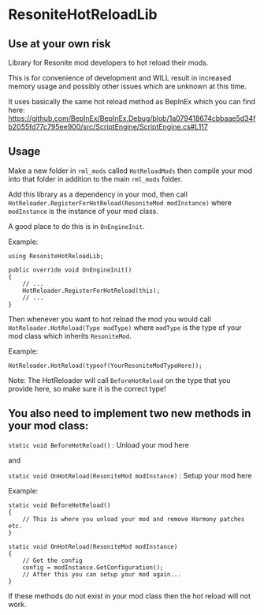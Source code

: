 # ResoniteHotReloadLib

## Use at your own risk

Library for Resonite mod developers to hot reload their mods.

This is for convenience of development and WILL result in increased memory usage and possibly other issues which are unknown at this time.

It uses basically the same hot reload method as BepInEx which you can find here: https://github.com/BepInEx/BepInEx.Debug/blob/1a079418674cbbaae5d34fb2055fd77c795ee900/src/ScriptEngine/ScriptEngine.cs#L117

## Usage

Make a new folder in `rml_mods` called `HotReloadMods` then compile your mod into that folder in addition to the main `rml_mods` folder.

Add this library as a dependency in your mod, then call `HotReloader.RegisterForHotReload(ResoniteMod modInstance)` where `modInstance` is the instance of your mod class.

A good place to do this is in `OnEngineInit`.

Example:

```
using ResoniteHotReloadLib;

public override void OnEngineInit()
{
    // ...
    HotReloader.RegisterForHotReload(this);
    // ...
}
```

Then whenever you want to hot reload the mod you would call `HotReloader.HotReload(Type modType)` where `modType` is the type of your mod class which inherits `ResoniteMod`.

Example:

```
HotReloader.HotReload(typeof(YourResoniteModTypeHere));
```

Note: The HotReloader will call `BeforeHotReload` on the type that you provide here, so make sure it is the correct type!

## You also need to implement two new methods in your mod class:

`static void BeforeHotReload()` : Unload your mod here

and 

`static void OnHotReload(ResoniteMod modInstance)` : Setup your mod here

Example:

```
static void BeforeHotReload()
{
    // This is where you unload your mod and remove Harmony patches etc.
}

static void OnHotReload(ResoniteMod modInstance)
{
    // Get the config
    config = modInstance.GetConfiguration();
    // After this you can setup your mod again...
}
```

If these methods do not exist in your mod class then the hot reload will not work.
